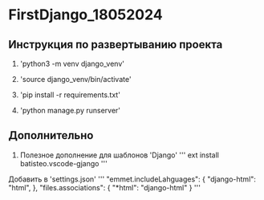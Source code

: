 # FirstDjango_18052024

## Инструкция по развертыванию проекта
1. 'python3 -m venv django_venv'

2. 'source django_venv/bin/activate'

3. 'pip install -r requirements.txt'

4. 'python manage.py runserver'

## Дополнительно
1. Полезное дополнение для шаблонов 'Django'
'''
ext install batisteo.vscode-gjango
'''

Добавить в 'settings.json'
'''
"emmet.includeLahguages": {
        "django-html": "html",
    },
"files.associations": {
        "*html": "django-html"
    }
'''
